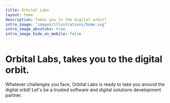 ```yaml
---
title: Orbital Labs
layout: home
description: Takes you to the digital orbit!
intro_image: "images/illustrations/home.svg"
intro_image_absolute: true
intro_image_hide_on_mobile: false
---
```


# Orbital Labs, takes you to the digital orbit.

Whatever challenges you face, Orbital Labs is ready to take you around the digital orbit! Let's be a trusted software and digital solutions development partner.
